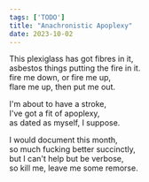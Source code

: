 ```yaml
---
tags: ['TODO']
title: "Anachronistic Apoplexy"
date: 2023-10-02
---
```


This plexiglass has got fibres in it,  
asbestos things putting the fire in it.  
fire me down, or fire me up,  
flare me up, then put me out.

I'm about to have a stroke,  
I've got a fit of apoplexy,  
as dated as myself, I suppose.

I would document this month,  
so much fucking better succinctly,  
but I can't help but be verbose,  
so kill me, leave me some remorse.
